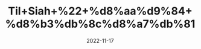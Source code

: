 ---
title: 'Til+Siah+%22+%d8%aa%d9%84+%d8%b3%db%8c%d8%a7%db%81'
date: '2022-11-17' 
metatag: '' 
inventory: '0' 
draft: false 
# meta description 
shortDescripton: 'Black+Sesame+Seeds%22++Regularly+eating+black+sesame+seeds+could+reduce+oxidation+in+the+body%2c+improve+blood+pressure%2c+and+provide+antioxidants.'
description: 'Seed+%d8%aa%d8%ae%d9%85++%d8%a8%db%8c%d8%ac'
longdescription: ''
tags: ''
brand: ''
subCategory: ''
unit: '250 gm-Pk'
sellCount: '0'
featured: True
# product Price
price: '150.0'
# Product Short Description
shortDescription: 'Black+Sesame+Seeds%22++Regularly+eating+black+sesame+seeds+could+reduce+oxidation+in+the+body%2c+improve+blood+pressure%2c+and+provide+antioxidants.'
productID: 'B426E56F-6B3B-ED11-996A-005056B3A416'
type: 'products'
category: 'Seed+%d8%aa%d8%ae%d9%85++%d8%a8%db%8c%d8%ac' 
thumnailproduct: 'https://eraconnect.blob.core.windows.net/product-images/aminsaddiquidawakhana/7ca5e1e2-c9d5-4142-9e03-c092b153b05a.webp' 
images:
  - image: 'https://eraconnect.blob.core.windows.net/product-images/aminsaddiquidawakhana/7ca5e1e2-c9d5-4142-9e03-c092b153b05a.webp'  
Variants:
---